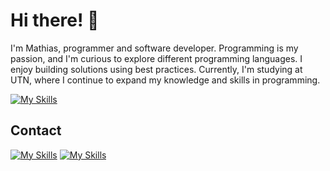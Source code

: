 # Hi there! 👋

I'm Mathias, programmer and software developer. Programming is my passion, and I'm curious to explore different programming languages. I enjoy building solutions using best practices. Currently, I'm studying at UTN, where I continue to expand my knowledge and skills in programming.

[![My Skills](https://skillicons.dev/icons?i=js,typescript,java,python,cpp,c,react,vue,angular,html,css,nodejs,express,nestjs,git,github,graphql,mysql,postgres,sqlite,mongodb,vscode,vite)](https://skillicons.dev)

## Contact 

[![My Skills](https://skillicons.dev/icons?i=gmail)](mailto:mathiezelat@gmail.com)
[![My Skills](https://skillicons.dev/icons?i=linkedin)](https://linkedin.com/in/mathxlat)

